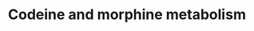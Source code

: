---
annotations:
- type: Pathway Ontology
  value: codeine and morphine drug pathway
- type: Pathway Ontology
  value: xenobiotics biodegradation pathway
- type: Disease Ontology
  value: Gilbert syndrome
- type: Pathway Ontology
  value: drug pathway
authors:
- Khanspers
- AlexanderPico
- MaintBot
- MartijnVanIersel
- Egonw
- Christine Chichester
- Mkutmon
- DeSl
- Fehrhart
- Eweitz
description: The principal pathways for the metabolism of codeine occur in the liver,
  although some metabolism occurs in the intestine and brain. Approximately 50-70%
  of codeine is converted to codeine-6-glucuronide by UGT2B7. Codeine-6-glucuronide
  has a similar affinity to codeine for the mu-opioid receptor, coded for by the OPRM1
  gene. Approximately 10-15% of codeine is N-demethylated to norcodeine by CYP3A4.
  Norcodeine also has a similar affinity to codeine for the mu-opioid receptor. Between
  0-15% of codeine is O-demethylated to morphine, the most active metabolite, which
  has a 200 fold greater affinity for the mu-opioid receptor compared to codeine.
  This metabolic reaction is performed by CYP2D6.  Approximately 60% of morphine is
  glucuronidated to morphine-3-glucuronide (M3G) while 5-10% is glucuronidated to
  morphine-6-glucuronide (M6G). These reactions are principally catalyzed by UGT2B7
  in the liver. UGT1A1 may have a minor role in the formation of M3G, and UGT1A1 and
  UGT1A8 are capable of catalyzing the formation of M6G in vitro and so contribute
  to this pathway, although UGT1A8 is minimally expressed in the liver and so is not
  depicted here. M6G has a higher affinity for OPRM1 than morphine and M3G and so
  the ratio of morphine to M6G is considered an important indicator of analgesic effect.  Transporters
  are also depicted in this pathway, as they influence the clearance of codeine, morphine,
  and their metabolites. Some of the evidence for the involvement of these transporters
  was derived from experiments done in mice and may or may not be translatable to
  human pharmacokinetics. The transporters present at the blood-brain barrier, not
  depicted in this pathway, as well as metabolic enzymes and transporters in the brain
  and GI tract, likely also play an important role in the pharmacokinetics of codeine
  and morphine.  A disease linked to this pathway is Gilbert syndrome (visualised
  in pink), which is characterized by impaired glucuronidation due to a polymorphism
  in the gene encoding UGT1A1.
last-edited: 2021-05-27
organisms:
- Homo sapiens
redirect_from:
- /index.php/Pathway:WP1604
- /instance/WP1604
schema-jsonld:
- '@context': https://schema.org/
  '@id': https://wikipathways.github.io/pathways/WP1604.html
  '@type': Dataset
  creator:
    '@type': Organization
    name: WikiPathways
  description: The principal pathways for the metabolism of codeine occur in the liver,
    although some metabolism occurs in the intestine and brain. Approximately 50-70%
    of codeine is converted to codeine-6-glucuronide by UGT2B7. Codeine-6-glucuronide
    has a similar affinity to codeine for the mu-opioid receptor, coded for by the
    OPRM1 gene. Approximately 10-15% of codeine is N-demethylated to norcodeine by
    CYP3A4. Norcodeine also has a similar affinity to codeine for the mu-opioid receptor.
    Between 0-15% of codeine is O-demethylated to morphine, the most active metabolite,
    which has a 200 fold greater affinity for the mu-opioid receptor compared to codeine.
    This metabolic reaction is performed by CYP2D6.  Approximately 60% of morphine
    is glucuronidated to morphine-3-glucuronide (M3G) while 5-10% is glucuronidated
    to morphine-6-glucuronide (M6G). These reactions are principally catalyzed by
    UGT2B7 in the liver. UGT1A1 may have a minor role in the formation of M3G, and
    UGT1A1 and UGT1A8 are capable of catalyzing the formation of M6G in vitro and
    so contribute to this pathway, although UGT1A8 is minimally expressed in the liver
    and so is not depicted here. M6G has a higher affinity for OPRM1 than morphine
    and M3G and so the ratio of morphine to M6G is considered an important indicator
    of analgesic effect.  Transporters are also depicted in this pathway, as they
    influence the clearance of codeine, morphine, and their metabolites. Some of the
    evidence for the involvement of these transporters was derived from experiments
    done in mice and may or may not be translatable to human pharmacokinetics. The
    transporters present at the blood-brain barrier, not depicted in this pathway,
    as well as metabolic enzymes and transporters in the brain and GI tract, likely
    also play an important role in the pharmacokinetics of codeine and morphine.  A
    disease linked to this pathway is Gilbert syndrome (visualised in pink), which
    is characterized by impaired glucuronidation due to a polymorphism in the gene
    encoding UGT1A1.
  keywords:
  - Norcodeine
  - UGT1A3
  - Codeine-6-glucuronide
  - UGT1A1
  - Morphine-3-glucuronide
  - CYP3A4
  - ABCC2
  - UGT2B7
  - UGT1A9
  - UGT1A6
  - ABCB1
  - CYP2D6
  - Normorphine
  - SLCO1B1
  - Morphine-6-glucuronide
  - ABCC3
  - CYP2C8
  - UGT2B4
  - Morphine
  - Codeine
  - UGT1A8
  - UGT1A10
  - CYP2D7P1
  license: CC0
  name: Codeine and morphine metabolism
seo: CreativeWork
title: Codeine and morphine metabolism
wpid: WP1604
---